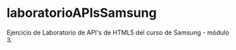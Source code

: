 # laboratorioAPIsSamsung
Ejercicio de Laboratorio de API's de HTML5 del curso de Samsung - módulo 3.

